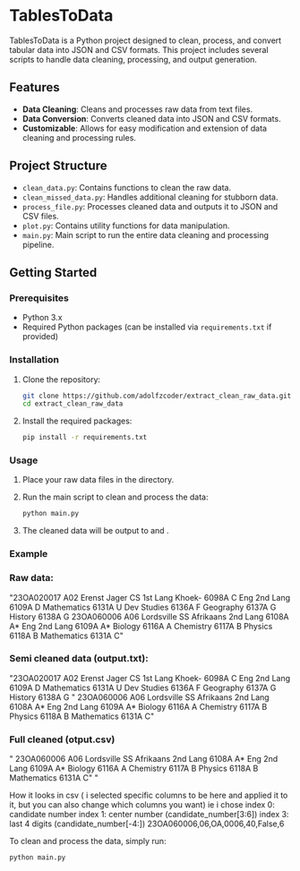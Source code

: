 # TablesToData

TablesToData is a Python project designed to clean, process, and convert tabular data into JSON and CSV formats. This project includes several scripts to handle data cleaning, processing, and output generation.

## Features

- **Data Cleaning**: Cleans and processes raw data from text files.
- **Data Conversion**: Converts cleaned data into JSON and CSV formats.
- **Customizable**: Allows for easy modification and extension of data cleaning and processing rules.

## Project Structure

- `clean_data.py`: Contains functions to clean the raw data.
- `clean_missed_data.py`: Handles additional cleaning for stubborn data.
- `process_file.py`: Processes cleaned data and outputs it to JSON and CSV files.
- `plot.py`: Contains utility functions for data manipulation.
- `main.py`: Main script to run the entire data cleaning and processing pipeline.

## Getting Started

### Prerequisites

- Python 3.x
- Required Python packages (can be installed via `requirements.txt` if provided)

### Installation

1. Clone the repository:
    ```sh
    git clone https://github.com/adolfzcoder/extract_clean_raw_data.git
    cd extract_clean_raw_data
    ```

2. Install the required packages:
    ```sh
    pip install -r requirements.txt
    ```

### Usage

1. Place your raw data files in the  directory.

2. Run the main script to clean and process the data:
    ```sh
    python main.py
    ```

3. The cleaned data will be output to  and .

### Example

### Raw data:
"23OA020017       A02     Erenst Jager CS   1st Lang Khoek-      6098A     C   Eng 2nd Lang    6109A     D    Mathematics     6131A     U   Dev Studies    6136A     F    Geography     6137A     G   History           6138A     G                                 23OA060006   A06   Lordsville SS      Afrikaans 2nd Lang    6108A   A* Eng 2nd Lang    6109A   A*   Biology         6116A   A   Chemistry     6117A   B    Physics         6118A   B   Mathematics       6131A   C"

### Semi cleaned data (output.txt):
   "23OA020017       A02     Erenst Jager CS   1st Lang Khoek-      6098A     C   Eng 2nd Lang    6109A     D    Mathematics     6131A     U   Dev Studies    6136A     F    Geography     6137A     G   History           6138A     G   "
   23OA060006   A06   Lordsville SS      Afrikaans 2nd Lang    6108A   A* Eng 2nd Lang    6109A   A*   Biology         6116A   A   Chemistry     6117A   B    Physics         6118A   B   Mathematics       6131A   C"

### Full cleaned (otput.csv)
 "   23OA060006   A06   Lordsville SS      Afrikaans 2nd Lang    6108A   A* Eng 2nd Lang    6109A   A*   Biology         6116A   A   Chemistry     6117A   B    Physics         6118A   B   Mathematics       6131A   C"   "


How it looks in csv ( i selected specific columns to be here and applied it to it, but you can also change which columns you want)
ie i chose
index 0: candidate number
index 1: center number (candidate_number[3:6])
index 3: last 4 digits (candidate_number[-4:])
23OA060006,06,OA,0006,40,False,6




To clean and process the data, simply run:
```sh
python main.py
